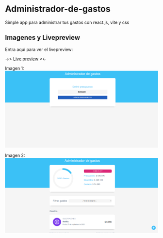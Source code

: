 # Administrador-de-gastos
Simple app para administrar tus gastos con react.js, vite y css

## Imagenes y Livepreview
Entra aquí para ver el livepreview:

->> [Live preview](https://bespoke-tulumba-ed6bd5.netlify.app/) <<-

Imagen 1:
![screenShot01](src/assets/img/inicio-app.png)

Imagen 2:
![screenShot02](src/assets/img/app.png)

